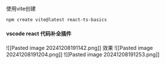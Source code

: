 使用vite创建
```bash
npm create vite@latest react-ts-basics
```


#### vscode react 代码补全插件
![[Pasted image 20241208191142.png]]
效果
![[Pasted image 20241208191204.png]]
![[Pasted image 20241208191253.png]]